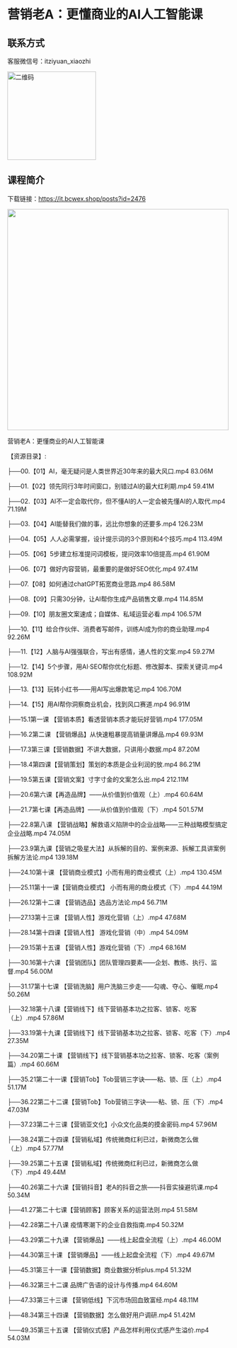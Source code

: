 # 营销老A：更懂商业的AI人工智能课

## 联系方式

客服微信号：itziyuan_xiaozhi

<img src="https://ziyuanyun.oss-cn-guangzhou.aliyuncs.com/common/20240614073449/666b82192834a.jpg" width="200" height="200" alt="二维码">

## 课程简介

下载链接：https://it.bcwex.shop/posts?id=2476

<img src="https://ziyuanyun.oss-cn-guangzhou.aliyuncs.com/yun/20240515184019/66449113bdbc0.jpg" width="500" alt="">

  营销老A：更懂商业的AI人工智能课



 【资源目录】:

 ├──00.【01】AI，毫无疑问是人类世界近30年来的最大风口.mp4 83.06M

 ├──01.【02】领先同行3年时间窗口，别错过AI的最大红利期.mp4 59.41M

 ├──02.【03】AI不一定会取代你，但不懂AI的人一定会被先懂AI的人取代.mp4 71.19M

 ├──03.【04】AI能替我们做的事，远比你想象的还要多.mp4 126.23M

 ├──04.【05】人人必需掌握，设计提示词的3个原则和4个技巧.mp4 113.49M

 ├──05.【06】5步建立标准提问词模板，提问效率10倍提高.mp4 61.90M

 ├──06.【07】做好内容营销，最重要的是做好SEO优化.mp4 97.41M

 ├──07.【08】如何通过chatGPT拓宽商业思路.mp4 86.58M

 ├──08.【09】只需30分钟，让AI帮你生成产品销售文章.mp4 114.85M

 ├──09.【10】朋友圈文案速成；自媒体、私域运营必看.mp4 106.57M

 ├──10.【11】给合作伙伴、消费者写邮件，训练AI成为你的商业助理.mp4 92.26M

 ├──11.【12】人脑与AI强强联合，写出有感情，通人性的文案.mp4 59.27M

 ├──12.【14】5个步骤，用AI·SEO帮你优化标题、修改脚本、探索关键词.mp4 108.92M

 ├──13.【13】玩转小红书——用AI写出爆款笔记.mp4 106.70M

 ├──14.【15】用AI帮你洞察商业机会，找到风口赛道.mp4 96.91M

 ├──15.1第一课 【营销本质】看透营销本质才能玩好营销.mp4 177.05M

 ├──16.2第二课 【营销爆品】从快速粗暴提高销量讲爆品.mp4 69.93M

 ├──17.3第三课【营销数据】不讲大数据，只讲用小数据.mp4 87.20M

 ├──18.4第四课【营销策划】策划的本质是企业利润的放.mp4 86.21M

 ├──19.5第五课【营销文案】寸字寸金的文案怎么出.mp4 212.11M

 ├──20.6第六课【再造品牌】——从价值到价值观（上）.mp4 60.64M

 ├──21.7第七课【再造品牌】——从价值到价值观（下）.mp4 501.57M

 ├──22.8第八课 【营销战略】解救语义陷阱中的企业战略——三种战略模型搞定企业战略.mp4 74.05M

 ├──23.9第九课【营销之吸星大法】从拆解的目的、案例来源、拆解工具讲案例拆解方法论.mp4 139.18M

 ├──24.10第十课 【营销商业模式】小而有用的商业模式（上）.mp4 130.45M

 ├──25.11第十一课【营销商业模式】 小而有用的商业模式（下）.mp4 44.19M

 ├──26.12第十二课 【营销选品】选品方法论.mp4 56.71M

 ├──27.13第十三课 【营销人性】游戏化营销（上）.mp4 47.68M

 ├──28.14第十四课【营销人性】 游戏化营销（中）.mp4 54.09M

 ├──29.15第十五课 【营销人性】游戏化营销（下）.mp4 68.16M

 ├──30.16第十六课 【营销团队】团队管理四要素——企划、教练、执行、监督.mp4 56.00M

 ├──31.17第十七课 【营销洗脑】用户洗脑三步走——勾魂、夺心、催眠.mp4 50.26M

 ├──32.18第十八课【营销线下】线下营销基本功之拉客、锁客、吃客（上）.mp4 57.86M

 ├──33.19第十九课【营销线下】线下营销基本功之拉客、锁客、吃客（下）.mp4 27.35M

 ├──34.20第二十课 【营销线下】线下营销基本功之拉客、锁客、吃客（案例篇）.mp4 60.66M

 ├──35.21第二十一课【营销Tob】Tob营销三字诀——粘、锁、压（上）.mp4 51.17M

 ├──36.22第二十二课【营销Tob】Tob营销三字诀——粘、锁、压（下）.mp4 47.03M

 ├──37.23第二十三课【营销亚文化】小众文化品类的摸金密码.mp4 57.96M

 ├──38.24第二十四课【营销私域】传统微商红利已过，新微商怎么做（上）.mp4 57.77M

 ├──39.25第二十五课【营销私域】传统微商红利已过，新微商怎么做（下）.mp4 49.44M

 ├──40.26第二十六课【营销抖音】老A的抖音之旅——抖音实操避坑课.mp4 50.34M

 ├──41.27第二十七课【营销顾客】顾客关系的运营法则.mp4 51.58M

 ├──42.28第二十八课 疫情寒潮下的企业自救指南.mp4 50.32M

 ├──43.29第二十九课 【营销爆品】——线上起盘全流程（上）.mp4 46.00M

 ├──44.30第三十课 【营销爆品】——线上起盘全流程（下）.mp4 49.67M

 ├──45.31第三十一课【营销数据】商业数据分析plus.mp4 51.32M

 ├──46.32第三十二课 品牌广告语的设计与传播.mp4 64.60M

 ├──47.33第三十三课 【营销低线】下沉市场回血致富经.mp4 48.11M

 ├──48.34第三十四课 【营销数据】怎么做好用户调研.mp4 51.42M

 └──49.35第三十五课 【营销仪式感】产品怎样利用仪式感产生溢价.mp4 54.03M

  